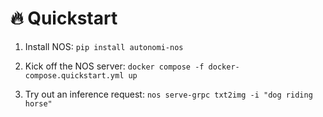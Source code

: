 # 🔥 Quickstart

1) Install NOS: `pip install autonomi-nos`

2) Kick off the NOS server: `docker compose -f docker-compose.quickstart.yml up`

3) Try out an inference request:
`nos serve-grpc txt2img -i "dog riding horse"`
